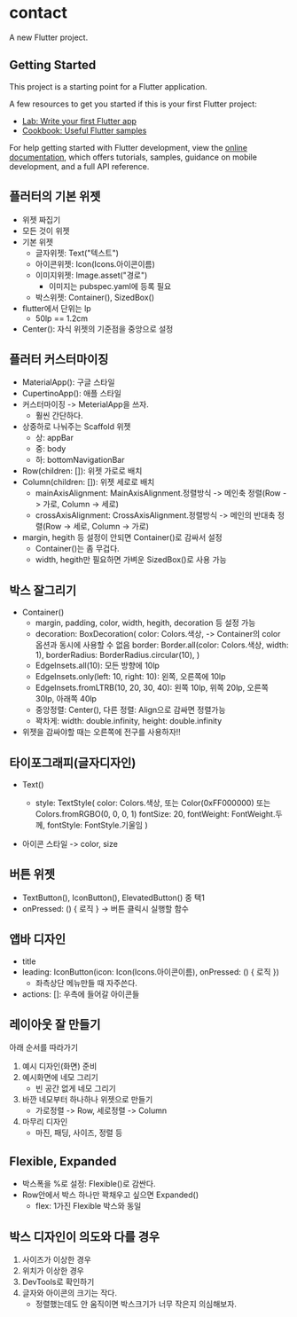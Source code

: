 # contact

A new Flutter project.

## Getting Started

This project is a starting point for a Flutter application.

A few resources to get you started if this is your first Flutter project:

- [Lab: Write your first Flutter app](https://docs.flutter.dev/get-started/codelab)
- [Cookbook: Useful Flutter samples](https://docs.flutter.dev/cookbook)

For help getting started with Flutter development, view the
[online documentation](https://docs.flutter.dev/), which offers tutorials,
samples, guidance on mobile development, and a full API reference.

## 플러터의 기본 위젯
- 위젯 짜집기
- 모든 것이 위젯
- 기본 위젯
  - 글자위젯: Text("텍스트")
  - 아이콘위젯: Icon(Icons.아이콘이름)
  - 이미지위젯: Image.asset("경로")
    - 이미지는 pubspec.yaml에 등록 필요
  - 박스위젯: Container(), SizedBox()
- flutter에서 단위는 lp
  - 50lp == 1.2cm
- Center(): 자식 위젯의 기준점을 중앙으로 설정

## 플러터 커스터마이징
- MaterialApp(): 구글 스타일
- CupertinoApp(): 애플 스타일
- 커스터마이징 -> MeterialApp을 쓰자.
  - 훨씬 간단하다.
- 상중하로 나눠주는 Scaffold 위젯
  - 상: appBar
  - 중: body
  - 하: bottomNavigationBar
- Row(children: []): 위젯 가로로 배치
- Column(children: []): 위젯 세로로 배치
  - mainAxisAlignment: MainAxisAlignment.정렬방식 -> 메인축 정렬(Row -> 가로, Column -> 세로)
  - crossAxisAlignment: CrossAxisAlignment.정렬방식 -> 메인의 반대축 정렬(Row -> 세로, Column -> 가로)
- margin, hegith 등 설정이 안되면 Container()로 감싸서 설정
  - Container()는 좀 무겁다. 
  - width, hegith만 필요하면 가벼운 SizedBox()로 사용 가능

## 박스 잘그리기
- Container()
  - margin, padding, color, width, hegith, decoration 등 설정 가능
  - decoration: BoxDecoration(
      color: Colors.색상, -> Container의 color 옵션과 동시에 사용할 수 없음
      border: Border.all(color: Colors.색상, width: 1),
      borderRadius: BorderRadius.circular(10),
    )
  - EdgeInsets.all(10): 모든 방향에 10lp
  - EdgeInsets.only(left: 10, right: 10): 왼쪽, 오른쪽에 10lp
  - EdgeInsets.fromLTRB(10, 20, 30, 40): 왼쪽 10lp, 위쪽 20lp, 오른쪽 30lp, 아래쪽 40lp
  - 중앙정렬: Center(), 다른 정렬: Align으로 감싸면 정렬가능
  - 꽉차게: width: double.infinity, height: double.infinity
- 위젯을 감싸야할 때는 오른쪽에 전구를 사용하자!!

## 타이포그래피(글자디자인)
- Text()
  - style: TextStyle(
      color: Colors.색상, 또는 Color(0xFF000000) 또는 Colors.fromRGBO(0, 0, 0, 1)
      fontSize: 20,
      fontWeight: FontWeight.두께,
      fontStyle: FontStyle.기울임
    )

- 아이콘 스타일 -> color, size

## 버튼 위젯
- TextButton(), IconButton(), ElevatedButton() 중 택1
- onPressed: () { 로직 } -> 버튼 클릭시 실행할 함수

## 앱바 디자인
- title
- leading: IconButton(icon: Icon(Icons.아이콘이름), onPressed: () { 로직 })
    - 좌측상단 메뉴만들 때 자주쓴다.
- actions: []: 우측에 들어갈 아이콘들

## 레이아웃 잘 만들기
아래 순서를 따라가기
1. 예시 디자인(화면) 준비
2. 예시화면에 네모 그리기
   - 빈 공간 없게 네모 그리기
3. 바깐 네모부터 하나하나 위젯으로 만들기
    - 가로정렬 -> Row, 세로정렬 -> Column
4. 마무리 디자인
   - 마진, 패딩, 사이즈, 정렬 등

## Flexible, Expanded
- 박스폭을 %로 설정: Flexible()로 감싼다.
- Row안에서 박스 하나만 꽉채우고 싶으면 Expanded()
  - flex: 1가진 Flexible 박스와 동일 

## 박스 디자인이 의도와 다를 경우
1. 사이즈가 이상한 경우
2. 위치가 이상한 경우
3. DevTools로 확인하기
4. 글자와 아이콘의 크기는 작다.
   - 정렬했는데도 안 움직이면 박스크기가 너무 작은지 의심해보자.